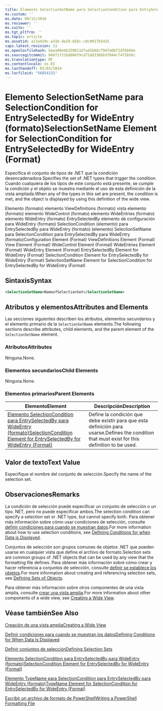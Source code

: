 ```yaml
---
title: Elemento SelectionSetName para SelectionCondition para EntrySelectedBy para WideEntry (formato) | Microsoft Docs
ms.custom: ''
ms.date: 09/13/2016
ms.reviewer: ''
ms.suite: ''
ms.tgt_pltfrm: ''
ms.topic: article
ms.assetid: a13a429c-a31b-4e29-828c-c0c0917b5415
caps.latest.revision: 11
ms.openlocfilehash: baea89e4b259611dfa45b6bcf94fa0bf2df6b9de
ms.sourcegitcommit: b6871f21bd666f9cd71dd336bb3f844cf472b56c
ms.translationtype: MT
ms.contentlocale: es-ES
ms.lasthandoff: 02/03/2019
ms.locfileid: "56854131"
---
```

# <a name="selectionsetname-element-for-selectioncondition-for-entryselectedby-for-wideentry-format"></a><span data-ttu-id="3e590-102">Elemento SelectionSetName para SelectionCondition for EntrySelectedBy for WideEntry (formato)</span><span class="sxs-lookup"><span data-stu-id="3e590-102">SelectionSetName Element for SelectionCondition for EntrySelectedBy for WideEntry (Format)</span></span>

<span data-ttu-id="3e590-103">Especifica el conjunto de tipos de .NET que la condición desencadenadora.</span><span class="sxs-lookup"><span data-stu-id="3e590-103">Specifies the set of .NET types that trigger the condition.</span></span> <span data-ttu-id="3e590-104">Cuando cualquiera de los tipos de este conjunto está presente, se cumple la condición y el objeto se muestra mediante el uso de esta definición de la vista ampliada.</span><span class="sxs-lookup"><span data-stu-id="3e590-104">When any of the types in this set are present, the condition is met, and the object is displayed by using this definition of the wide view.</span></span>

<span data-ttu-id="3e590-105">Elemento (formato) elemento ViewDefinitions (formato) vista elemento (formato) elemento WideControl (formato) elemento WideEntries (formato) elemento WideEntry (formato) EntrySelectedBy elemento de configuración para WideEntry (formato) SelectionCondition (elemento) para EntrySelectedBy para WideEntry (formato) (elemento) SelectionSetName para SelectionCondition para EntrySelectedBy para WideEntry (formato)</span><span class="sxs-lookup"><span data-stu-id="3e590-105">Configuration Element (Format) ViewDefinitions Element (Format) View Element (Format) WideControl Element (Format) WideEntries Element (Format) WideEntry Element (Format) EntrySelectedBy Element for WideEntry (Format) SelectionCondition Element for EntrySelectedBy for WideEntry (Format) SelectionSetName Element for SelectionCondition for EntrySelectedBy for WideEntry (Format)</span></span>

## <a name="syntax"></a><span data-ttu-id="3e590-106">Sintaxis</span><span class="sxs-lookup"><span data-stu-id="3e590-106">Syntax</span></span>

```xml
<SelectionSetName>NameofSelectionSet</SelectionSetName>
```

## <a name="attributes-and-elements"></a><span data-ttu-id="3e590-107">Atributos y elementos</span><span class="sxs-lookup"><span data-stu-id="3e590-107">Attributes and Elements</span></span>

<span data-ttu-id="3e590-108">Las secciones siguientes describen los atributos, elementos secundarios y el elemento primario de la `SelectionSetName` elemento.</span><span class="sxs-lookup"><span data-stu-id="3e590-108">The following sections describe attributes, child elements, and the parent element of the `SelectionSetName` element.</span></span>

### <a name="attributes"></a><span data-ttu-id="3e590-109">Atributos</span><span class="sxs-lookup"><span data-stu-id="3e590-109">Attributes</span></span>

<span data-ttu-id="3e590-110">Ninguna.</span><span class="sxs-lookup"><span data-stu-id="3e590-110">None.</span></span>

### <a name="child-elements"></a><span data-ttu-id="3e590-111">Elementos secundarios</span><span class="sxs-lookup"><span data-stu-id="3e590-111">Child Elements</span></span>

<span data-ttu-id="3e590-112">Ninguna.</span><span class="sxs-lookup"><span data-stu-id="3e590-112">None.</span></span>

### <a name="parent-elements"></a><span data-ttu-id="3e590-113">Elementos primarios</span><span class="sxs-lookup"><span data-stu-id="3e590-113">Parent Elements</span></span>

|<span data-ttu-id="3e590-114">Elemento</span><span class="sxs-lookup"><span data-stu-id="3e590-114">Element</span></span>|<span data-ttu-id="3e590-115">Descripción</span><span class="sxs-lookup"><span data-stu-id="3e590-115">Description</span></span>|
|-------------|-----------------|
|[<span data-ttu-id="3e590-116">Elemento SelectionCondition para EntrySelectedBy para WideEntry (formato)</span><span class="sxs-lookup"><span data-stu-id="3e590-116">SelectionCondition Element for EntrySelectedBy for WideEntry (Format)</span></span>](./selectioncondition-element-for-entryselectedby-for-widecontrol-format.md)|<span data-ttu-id="3e590-117">Define la condición que debe existir para que esta definición para usarse.</span><span class="sxs-lookup"><span data-stu-id="3e590-117">Defines the condition that must exist for this definition to be used.</span></span>|

## <a name="text-value"></a><span data-ttu-id="3e590-118">Valor de texto</span><span class="sxs-lookup"><span data-stu-id="3e590-118">Text Value</span></span>

<span data-ttu-id="3e590-119">Especifique el nombre del conjunto de selección.</span><span class="sxs-lookup"><span data-stu-id="3e590-119">Specify the name of the selection set.</span></span>

## <a name="remarks"></a><span data-ttu-id="3e590-120">Observaciones</span><span class="sxs-lookup"><span data-stu-id="3e590-120">Remarks</span></span>

<span data-ttu-id="3e590-121">La condición de selección puede especificar un conjunto de selección o un tipo. NET, pero no puede especificar ambos.</span><span class="sxs-lookup"><span data-stu-id="3e590-121">The selection condition can specify a selection set or .NET type, but cannot specify both.</span></span> <span data-ttu-id="3e590-122">Para obtener más información sobre cómo usar condiciones de selección, consulte [definir condiciones para cuando se muestran datos](./defining-conditions-for-displaying-data.md).</span><span class="sxs-lookup"><span data-stu-id="3e590-122">For more information about how to use selection conditions, see [Defining Conditions for when Data is Displayed](./defining-conditions-for-displaying-data.md).</span></span>

<span data-ttu-id="3e590-123">Conjuntos de selección son grupos comunes de objetos .NET que pueden usarse en cualquier vista que define el archivo de formato.</span><span class="sxs-lookup"><span data-stu-id="3e590-123">Selection sets are common groups of .NET objects that can be used by any view that the formatting file defines.</span></span> <span data-ttu-id="3e590-124">Para obtener más información sobre cómo crear y hacer referencia a conjuntos de selección, consulte [definir se establece los objetos](./defining-selection-sets.md).</span><span class="sxs-lookup"><span data-stu-id="3e590-124">For more information about creating and referencing selection sets, see [Defining Sets of Objects](./defining-selection-sets.md).</span></span>

<span data-ttu-id="3e590-125">Para obtener más información sobre otros componentes de una vista amplia, consulte [crear una vista amplia](./creating-a-wide-view.md).</span><span class="sxs-lookup"><span data-stu-id="3e590-125">For more information about other components of a wide view, see [Creating a Wide View](./creating-a-wide-view.md).</span></span>

## <a name="see-also"></a><span data-ttu-id="3e590-126">Véase también</span><span class="sxs-lookup"><span data-stu-id="3e590-126">See Also</span></span>

[<span data-ttu-id="3e590-127">Creación de una vista amplia</span><span class="sxs-lookup"><span data-stu-id="3e590-127">Creating a Wide View</span></span>](./creating-a-wide-view.md)

[<span data-ttu-id="3e590-128">Definir condiciones para cuando se muestran los datos</span><span class="sxs-lookup"><span data-stu-id="3e590-128">Defining Conditions for When Data Is Displayed</span></span>](./defining-conditions-for-displaying-data.md)

[<span data-ttu-id="3e590-129">Definir conjuntos de selección</span><span class="sxs-lookup"><span data-stu-id="3e590-129">Defining Selection Sets</span></span>](./defining-selection-sets.md)

[<span data-ttu-id="3e590-130">Elemento SelectionCondition para EntrySelectedBy para WideEntry (formato)</span><span class="sxs-lookup"><span data-stu-id="3e590-130">SelectionCondition Element for EntrySelectedBy for WideEntry (Format)</span></span>](./selectioncondition-element-for-entryselectedby-for-widecontrol-format.md)

[<span data-ttu-id="3e590-131">Elemento TypeName para SelectionCondition para EntrySelectedBy para WideEntry (formato)</span><span class="sxs-lookup"><span data-stu-id="3e590-131">TypeName Element for SelectionCondition for EntrySelectedBy for WideEntry (Format)</span></span>](./typename-element-for-selectioncondition-for-entryselectedby-for-widecontrol-format.md)

[<span data-ttu-id="3e590-132">Escribir un archivo de formato de PowerShell</span><span class="sxs-lookup"><span data-stu-id="3e590-132">Writing a PowerShell Formatting File</span></span>](./writing-a-powershell-formatting-file.md)
